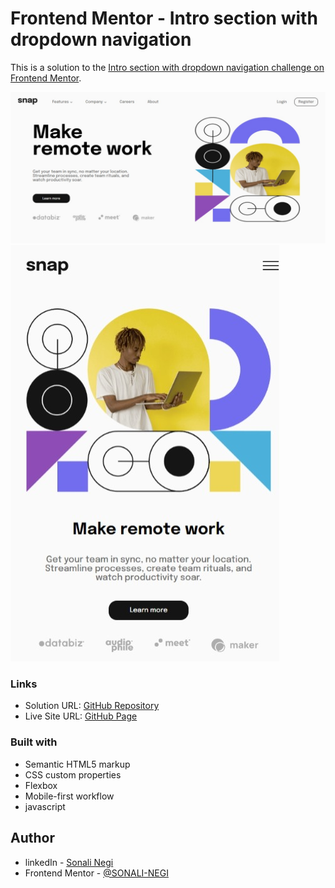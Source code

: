 # Frontend Mentor - Intro section with dropdown navigation 

This is a solution to the [Intro section with dropdown navigation challenge on Frontend Mentor](https://www.frontendmentor.io/challenges/intro-section-with-dropdown-navigation-ryaPetHE5). 

![](./design/desktop-screenshot.jpeg)
![](./design/ipad-screenshot.jpeg)

### Links

- Solution URL: [GitHub Repository](https://github.com/SONALI-NEGI/Intro-section-with-dropdown-navigation.git)
- Live Site URL: [GitHub Page](https://sonali-negi.github.io/Intro-section-with-dropdown-navigation/)

### Built with

- Semantic HTML5 markup
- CSS custom properties
- Flexbox
- Mobile-first workflow
- javascript

## Author

- linkedIn - [Sonali Negi](https://www.linkedin.com/in/negisonali/)
- Frontend Mentor - [@SONALI-NEGI](https://www.frontendmentor.io/profile/SONALI-NEGI)

